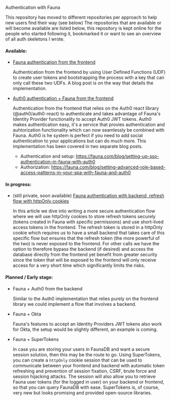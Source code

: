 Authentication with Fauna 

This repository has moved to different repositories per approach to help new users find their way (see below)
The repositories that are available or will become available are listed below, this repository is kept online for the people who started following it, bookmarked it or want to see an overview of all auth skeletons I wrote.  

#### Available: 

- [Fauna authentication from the frontend](https://github.com/fauna-brecht/faunadb-auth-skeleton-frontend) 

  Authentication from the frontend by using User Defined Functions (UDF) to create user tokens and bootstrapping the process with a key that can only call these two UDFs. A blog post is on the way that details the implementation. 

- [Auth0 authentication + Fauna from the frontend](https://github.com/fauna-brecht/faunadb-auth-skeleton-frontend-with-auth0) 

  Authentication from the frontend that relies on the Auth0 react library (@auth0/auth0-react) to authenticate and takes advantage of Fauna's Identity Provider functionality to accept Auth0 JWT tokens. Auth0 makes authentication easy, it's a  service that provies authentication and auhtorization functionality which can now seamlessly be combined with Fauna. Auth0 is he system is perfect if you need to add social authentication to your applications but can do much more. This implementation has been covered in two separate blog posts. 

  - Authentication and setup: https://fauna.com/blog/setting-up-sso-authentication-in-fauna-with-auth0
  - Authorization: https://fauna.com/blog/setting-advanced-role-based-access-patterns-in-your-spa-with-fauna-and-auth0

#### In progress:

- (still private, soon available) [Fauna authentication with backend, refresh flow with httpOnly cookies](https://github.com/fauna-brecht/faunadb-auth-skeleton-backend) 

  In this article we dive into writing a more secure authentication flow where we will use httpOnly cookies to store refresh tokens securely (tokens created in Fauna with specific permissions) and use short-lived access tokens in the frontend. The refresh token is stored in a httpOnly cookie which requires us to have a small backend that takes care of this specific flow but ensures that the refresh token (the more powerful of the two) is never exposed to the frontend. For other calls we have the option to therefore bypass the backend (if desired) and access the database directly from the frontend yet benefit from greater security since the token that will be exposed to the frontend will only receive access for a very short time which significantly limits the risks.

#### Planned / Early stage:

- Fauna + Auth0 from the backend

  Similar to the Auth0 implementation that relies purely on the frontend library we could implement a flow that involves a backend. 

  

- Fauna + Okta 

  Fauna's features to accept an Identity Providers JWT tokens also work for Okta, the setup would be slightly different, an example is coming. 



- Fauna + SuperTokens 

  In case you are storing your users in FaunaDB and want a secure session solution, then this may be the route to go. Using SuperTokens, you can create a `httpOnly` cookie session that can be used to communicate between your frontend and backend with automatic token refreshing and prevention of session fixation, CSRF, brute force and session hijacking attacks. The session will also allow you to retrieve Fauna user tokens (for the logged in user) on your backend or frontend, so that you can query FaunaDB with ease. SuperTokens is, of course, very new but looks promising and provided open-source libraries.
